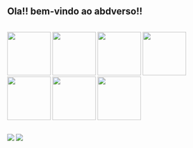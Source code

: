 ## Ola!! bem-vindo ao abdverso!!


<div style="display: inline_block"><br>
  <img height="100" width="100" src="https://cdn.jsdelivr.net/gh/devicons/devicon@latest/icons/amazonwebservices/amazonwebservices-original-wordmark.svg" />
  <img height="100" width="100" src="https://cdn.jsdelivr.net/gh/devicons/devicon@latest/icons/apachekafka/apachekafka-original.svg" />
  <img height="100" width="100" src="https://cdn.jsdelivr.net/gh/devicons/devicon@latest/icons/django/django-plain.svg" />
  <img height="100" width="100" src="https://cdn.jsdelivr.net/gh/devicons/devicon@latest/icons/python/python-original-wordmark.svg" />
  <img height="100" width="100" src="https://cdn.jsdelivr.net/gh/devicons/devicon@latest/icons/terraform/terraform-original-wordmark.svg" />
  <img height="100" width="100" src="https://cdn.jsdelivr.net/gh/devicons/devicon@latest/icons/prometheus/prometheus-plain-wordmark.svg" />
  <img height="100" width="100" src="https://cdn.jsdelivr.net/gh/devicons/devicon@latest/icons/grafana/grafana-original-wordmark.svg" />
</div>
  
  ##
 
<div> 
  <a href = "mailto:gabriel.abd97@gmail.com"><img src="https://img.shields.io/badge/-Gmail-%23333?style=for-the-badge&logo=gmail&logoColor=white" target="_blank"></a>
  <a href="https://www.linkedin.com/in/gabriel-abdias-486561173/" target="_blank"><img src="https://img.shields.io/badge/-LinkedIn-%230077B5?style=for-the-badge&logo=linkedin&logoColor=white" target="_blank"></a> 
</div>
